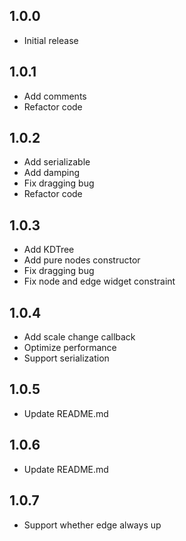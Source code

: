 ## 1.0.0

* Initial release

## 1.0.1

* Add comments
* Refactor code

## 1.0.2

* Add serializable
* Add damping
* Fix dragging bug
* Refactor code

## 1.0.3

* Add KDTree
* Add pure nodes constructor
* Fix dragging bug
* Fix node and edge widget constraint

## 1.0.4

* Add scale change callback
* Optimize performance
* Support serialization

## 1.0.5

* Update README.md

## 1.0.6

* Update README.md

## 1.0.7

* Support whether edge always up

